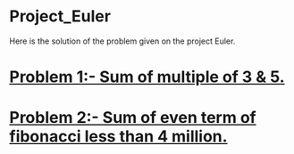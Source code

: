 # Project_Euler
Here is the solution of the problem given on the project Euler.
# [Problem 1:- Sum of multiple of 3 & 5.](multiple_of_3&5.c)
# [Problem 2:- Sum of even term of fibonacci less than 4 million.](sum_fibonacci.c)
